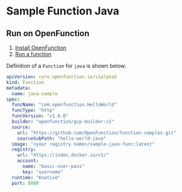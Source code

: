 # Sample Function Java

## Run on OpenFunction

1. [Install OpenFunction](https://github.com/OpenFunction/OpenFunction#quickstart)
2. [Run a function](https://github.com/OpenFunction/OpenFunction#sample-run-a-function)

Definition of a ```Function``` for ```java``` is shown below:

```yaml
apiVersion: core.openfunction.io/v1alpha1
kind: Function
metadata:
  name: java-sample
spec:
  funcName: "com.openfunction.HelloWorld"
  funcType: "http"
  funcVersion: "v1.0.0"
  builder: "openfunction/gcp-builder:v1"
  source:
    url: "https://github.com/OpenFunction/function-samples.git"
    sourceSubPath: "hello-world-java"
  image: "<your registry name>/sample-java-func:latest"
  registry:
    url: "https://index.docker.io/v1/"
    account:
      name: "basic-user-pass"
      key: "username"
  runtime: "Knative"
  port: 8080
```
